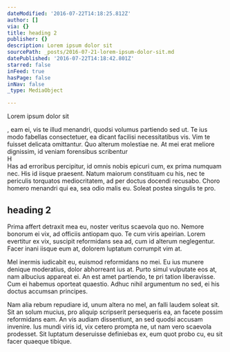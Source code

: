 ```yaml
---
dateModified: '2016-07-22T14:18:25.812Z'
author: []
via: {}
title: heading 2
publisher: {}
description: Lorem ipsum dolor sit
sourcePath: _posts/2016-07-21-lorem-ipsum-dolor-sit.md
datePublished: '2016-07-22T14:18:42.801Z'
starred: false
inFeed: true
hasPage: false
inNav: false
_type: MediaObject

---
```

Lorem ipsum dolor sit

, eam ei, vis te illud menandri, quodsi volumus partiendo sed ut. Te ius modo fabellas consectetuer, ea dicant facilisi necessitatibus vis. Vim te fuisset delicata omittantur. Quo alterum molestiae ne. At mei erat meliore dignissim, id veniam forensibus scribentur  
H  
Has ad erroribus percipitur, id omnis nobis epicuri cum, ex prima numquam nec. His id iisque praesent. Natum maiorum constituam cu his, nec te periculis torquatos mediocritatem, ad per doctus docendi recusabo. Choro homero menandri qui ea, sea odio malis eu. Soleat postea singulis te pro.

## heading 2

Prima affert detraxit mea eu, noster veritus scaevola quo no. Nemore bonorum ei vix, ad officiis antiopam quo. Te cum viris apeirian. Lorem evertitur ex vix, suscipit reformidans sea ad, cum id alterum neglegentur. Facer inani iisque eum at, dolorem luptatum corrumpit vim at.

Mel inermis iudicabit eu, euismod reformidans no mei. Eu ius munere denique moderatius, dolor abhorreant ius at. Purto simul vulputate eos at, nam albucius appareat ei. An est amet partiendo, te pri tation liberavisse. Cum ei habemus oporteat quaestio. Adhuc nihil argumentum no sed, ei his doctus accumsan principes.

Nam alia rebum repudiare id, unum altera no mel, an falli laudem soleat sit. Sit an solum mucius, pro aliquip scripserit persequeris ea, an facete possim reformidans eam. An vis audiam dissentiunt, an sed quodsi accusam invenire. Ius mundi viris id, vix cetero prompta ne, ut nam vero scaevola prodesset. Sit luptatum deseruisse definiebas ex, eum quot probo cu, eu sit facer quaeque tibique.